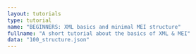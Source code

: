```yaml
---
layout: tutorials
type: tutorial
name: "BEGINNERS: XML basics and minimal MEI structure"
fullname: "A short tutorial about the basics of XML & MEI"
data: "100_structure.json"
---
```

